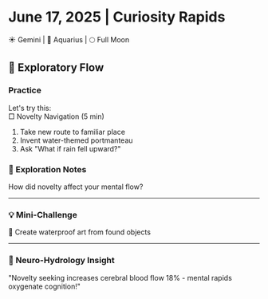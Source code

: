 # June 17, 2025 | Curiosity Rapids  
☀️ Gemini | 🌙 Aquarius | 🌕 Full Moon  

## 🌌 Exploratory Flow  

### Practice  
Let's try this:  
□ Novelty Navigation (5 min)  
1. Take new route to familiar place  
2. Invent water-themed portmanteau  
3. Ask "What if rain fell upward?"  

### 📝 Exploration Notes  
How did novelty affect your mental flow?  
_______________________

### 💡 Mini-Challenge  
🌊 Create waterproof art from found objects  
_______________________

### 💫 Neuro-Hydrology Insight  
"Novelty seeking increases cerebral blood flow 18% - mental rapids oxygenate cognition!" 